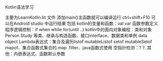Kotlin语法学习

主要为LearnKotlin.kt 文件 添加main()主函数就可以编译运行 ctrl+shift+F10 可以在Android studio 中运行结果
包括
kotlin的变量和函数：val var 函数参数定义
程序逻辑控制：if when while for(until ..)
kotlin中的面向对象编程：类和对象 Person Study 等类、继承与构造函数、接口interface、数据类和单例 data object
Lambda表达式：集合及遍历listof mutableListof setof mutableSetof mapof、集合函数式集合的.map .filter、java函数式使用
空指针检测：?  ?.
其他：内嵌表达式、函数默认参数